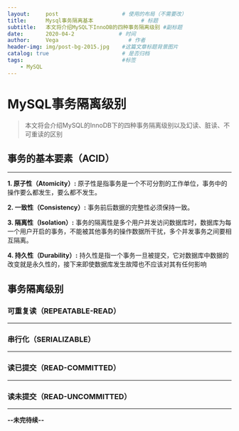 ```yaml
---
layout:     post                    # 使用的布局（不需要改）
title:      Mysql事务隔离基本               # 标题 
subtitle:   本文将介绍MySQL下InnoDB的四种事务隔离级别 #副标题
date:       2020-04-2              # 时间
author:     Vega                      # 作者
header-img: img/post-bg-2015.jpg    #这篇文章标题背景图片
catalog: true                       # 是否归档
tags:                               #标签
    - MySQL
---
```


# MySQL事务隔离级别
> 本文将会介绍MySQL的InnoDB下的四种事务隔离级别以及幻读、脏读、不可重读的区别

## 事务的基本要素（ACID）

---

**1. 原子性（Atomicity）:** 原子性是指事务是一个不可分割的工作单位，事务中的操作要么都发生，要么都不发生。

**2. 一致性（Consistency）:**  事务前后数据的完整性必须保持一致。

**3. 隔离性（Isolation）:** 事务的隔离性是多个用户并发访问数据库时，数据库为每一个用户开启的事务，不能被其他事务的操作数据所干扰，多个并发事务之间要相互隔离。

**4. 持久性（Durability）:** 持久性是指一个事务一旦被提交，它对数据库中数据的改变就是永久性的，接下来即使数据库发生故障也不应该对其有任何影响

## 事务隔离级别

### 可重复读（REPEATABLE-READ）

---



### 串行化（SERIALIZABLE）

---

### 读已提交（READ-COMMITTED）

---

### 读未提交（READ-UNCOMMITTED）

---



**--未完待续--**
